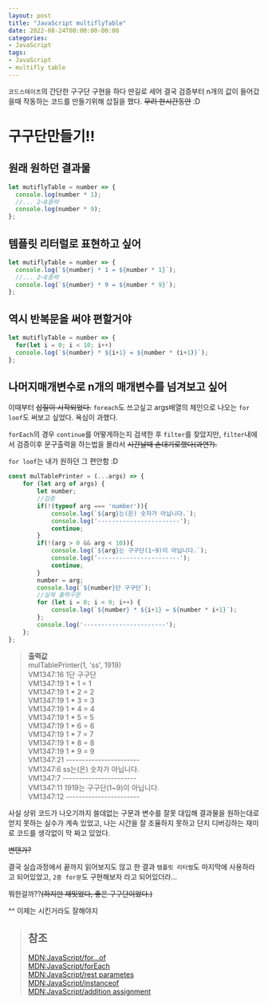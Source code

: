```yaml
---
layout: post
title: "JavaScript multiflyTable"
date: 2022-08-24T00:00:00-00:00
categories:
- JavaScript
tags:
- JavaScript
- multifly table
---
```

`코드스테이츠`의 간단한 구구단 구현을 하다 딴길로 세어 결국 검증부터 n개의 값이 들어갔을때 작동하는 코드를 만들기위해 삽질을 했다. ~~무려 한시간동안~~ :D

# 구구단만들기!!
## 원래 원하던 결과물
```javascript
let mutiflyTable = number => {
  console.log(number * 1);
  //... 2~8중략
  console.log(number * 9);
};
```
## 템플릿 리터럴로 표현하고 싶어
```javascript
let mutiflyTable = number => {
  console.log(`${number} * 1 = ${number * 1}`);
  //... 2~8중략
  console.log(`${number} * 9 = ${number * 9}`);
};
```
## 역시 반복문을 써야 편할거야
```javascript
let mutiflyTable = number => {
  for(let i = 0; i < 10; i++)
  console.log(`${number} * ${i+1} = ${number * (i+1)}`);
};
```
## 나머지매개변수로 n개의 매개변수를 넘겨보고 싶어
이때부터 ~~삽질이 시작되었다.~~ `foreach`도 쓰고싶고 args배열의 체인으로 나오는 `for loof`도 써보고 싶었다. 욕심이 과했다.

`forEach`의 경우 `continue`를 어떻게하는지 검색한 후 `filter`를 찾았지만, `filter`내에서 검증이후 문구출력을 하는법을 몰라서 ~~시간날때 손대기로했다(과연?).~~

`for loof`는 내가 원하던 그 편안함 :D
```javascript
const mulTablePrinter = (...args) => {
    for (let arg of args) {
        let number;
        //검증
        if(!(typeof arg === 'number')){
            console.log(`${arg}는(은) 숫자가 아닙니다.`);
            console.log('-----------------------');
            continue;
        }
        if(!(arg > 0 && arg < 10)){
            console.log(`${arg}는 구구단(1~9)이 아닙니다.`);
            console.log('-----------------------');
            continue;
        }
        number = arg;
        console.log(`${number}단 구구단`);
        //실제 출력구문 
        for (let i = 0; i < 9; i++) { 
            console.log(`${number} * ${i+1} = ${number * i+1}`);
        };
        console.log('-----------------------');
    };
};
```
> **출력값**   
> mulTablePrinter(1, 'ss', 1919)   
> VM1347:16 1단 구구단   
> VM1347:19 1 * 1 = 1   
> VM1347:19 1 * 2 = 2   
> VM1347:19 1 * 3 = 3   
> VM1347:19 1 * 4 = 4   
> VM1347:19 1 * 5 = 5   
> VM1347:19 1 * 6 = 6   
> VM1347:19 1 * 7 = 7   
> VM1347:19 1 * 8 = 8   
> VM1347:19 1 * 9 = 9   
> VM1347:21 -----------------------   
> VM1347:6 ss는(은) 숫자가 아닙니다.   
> VM1347:7 -----------------------   
> VM1347:11 1919는 구구단(1~9)이 아닙니다.   
> VM1347:12 -----------------------   

사실 상위 코드가 나오기까지 쓸데없는 구문과 변수를 잘못 대입해 결과물을 원하는대로 얻지 못하는 실수가 계속 있었고, 나는 시간을 잘 조율하지 못하고 단지 디버깅하는 재미로 코드를 생각없이 막 짜고 있었다.

~~변탠가?~~

결국 실습과정에서 끝까지 읽어보지도 않고 한 결과 `템플릿 리터럴`도 마지막에 사용하라고 되어있었고, `2중 for문`도 구현해보자 라고 되어있더라...

뭐한걸까??~~(하지만 재밋었다, 좋은 구구단이었다.)~~

^^ 이제는 시킨거라도 잘해야지

> ## 참조
> [MDN:JavaScript/for...of](https://developer.mozilla.org/ko/docs/Web/JavaScript/Reference/Statements/for...of)   
> [MDN:JavaScript/forEach](https://developer.mozilla.org/ko/docs/Web/JavaScript/Reference/Global_Objects/Array/forEach)   
> [MDN:JavaScript/rest parametes](https://developer.mozilla.org/ko/docs/Web/JavaScript/Reference/Functions/rest_parameters)   
> [MDN:JavaScript/instanceof](https://developer.mozilla.org/ko/docs/Web/JavaScript/Reference/Operators/instanceof)   
> [MDN:JavaScript/addition assignment](https://developer.mozilla.org/ko/docs/Web/JavaScript/Reference/Operators/Addition_assignment)